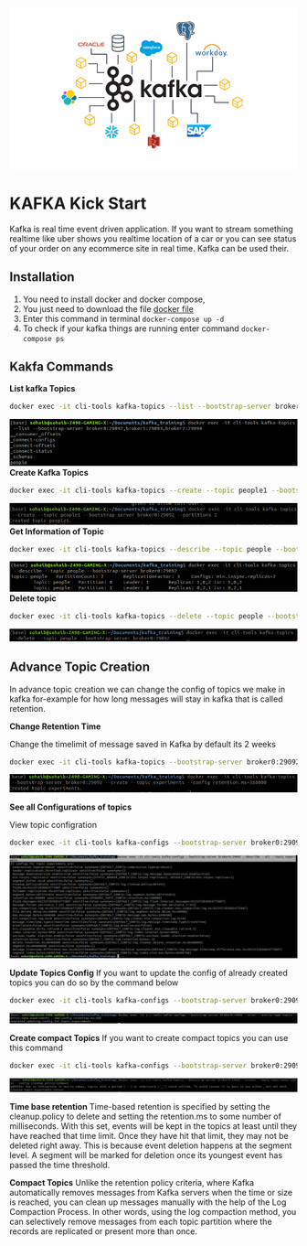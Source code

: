 
![list](attachments/kafka_main.png)


# KAFKA Kick Start
Kafka is real time event driven application. If you want to stream something realtime like uber shows you realtime location of a car or you can see status of your order on any ecommerce site in real time. Kafka can be used their. 


## Installation
1. You need to install docker and docker compose,
2. You just need to download the file [docker file](docker-compose.yml) 
3. Enter this command in terminal ```docker-compose up -d```
4. To check if your kafka things are running enter command ```docker-compose ps```

## Kakfa Commands
**List kafka Topics**

```bash
docker exec -it cli-tools kafka-topics --list --bootstrap-server broker0:29092,broker1:29093,broker2:29094
```
![list](attachments/list_topics.png)
**Create Kafka Topics**
```bash
docker exec -it cli-tools kafka-topics --create --topic people1 --bootstrap-server broker0:29092 --partitions 2
```
![create](attachments/create_topic.png)
**Get Information of Topic**
```bash
docker exec -it cli-tools kafka-topics --describe --topic people --bootstrap-server broker0:29092
```
![describe](attachments/describe-topics.png)
**Delete topic**
```bash
docker exec -it cli-tools kafka-topics --delete --topic people --bootstrap-server broker0:29092
```
![delete](attachments/delete_topic.png)

## Advance Topic Creation
In advance topic creation we can change the config of topics we make in kafka for-example for how long messages will stay in kafka that is called retention.

**Change Retention Time**

Change the timelimit of message saved in Kafka by default its 2 weeks
```bash
docker exec -it cli-tools kafka-topics --bootstrap-server broker0:29092 --create --topic experiments --config retention.ms=360000
```
![retention](attachments/retention_topics.png)

**See all Configurations of topics**

View topic configration

```bash
docker exec -it cli-tools kafka-configs --bootstrap-server broker0:29092 --describe --all --topic experiments
```
![view topic config](attachments/see_config.png)

**Update Topics Config**
If you want to update the config of already created topics you can do so by the command below

```bash
docker exec -it cli-tools kafka-configs --bootstrap-server broker0:29092 --alter --entity-type topics --entity-name experiments --add-config retention.ms=360
```
![update-topics](attachments/update_topics.png)

**Create compact Topics**
If you want to create compact topics you can use this command
```bash
docker exec -it cli-tools kafka-configs --bootstrap-server broker0:29092 --alter --entity-type topics --entity-name experiments --add-config retention.ms=360
```
![compact-topcis](attachments/compact_topics.png)

**Time base retention**
Time-based retention is specified by setting the cleanup.policy to delete and setting the retention.ms to some number of milliseconds. With this set, events will be kept in the topics at least until they have reached that time limit. Once they have hit that limit, they may not be deleted right away. This is because event deletion happens at the segment level. A segment will be marked for deletion once its youngest event has passed the time threshold.

**Compact Topics**
Unlike the retention policy criteria, where Kafka automatically removes messages from Kafka servers when the time or size is reached, you can clean up messages manually with the help of the Log Compaction Process. In other words, using the log compaction method, you can selectively remove messages from each topic partition where the records are replicated or present more than once. 